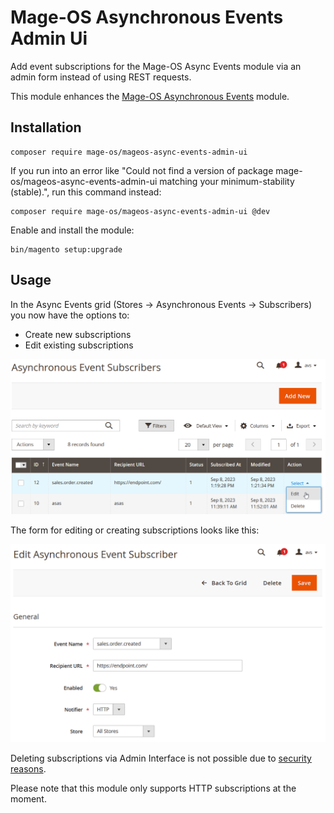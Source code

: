# Mage-OS Asynchronous Events Admin Ui

Add event subscriptions for the Mage-OS Async Events module via an admin form instead of using REST requests.

This module enhances the [Mage-OS Asynchronous Events](https://github.com/mage-os/mageos-async-events/) module.

## Installation

```
composer require mage-os/mageos-async-events-admin-ui
```

If you run into an error like "Could not find a version of package mage-os/mageos-async-events-admin-ui matching your minimum-stability (stable).", run this command instead:
```
composer require mage-os/mageos-async-events-admin-ui @dev
```

Enable and install the module:
```
bin/magento setup:upgrade
```

## Usage

In the Async Events grid (Stores -> Asynchronous Events -> Subscribers) you now have the options to:
* Create new subscriptions
* Edit existing subscriptions

![grid.png](doc%2Fimages%2Fgrid.png)

The form for editing or creating subscriptions looks like this:

![form.png](doc/images/form.png)

Deleting subscriptions via Admin Interface is not possible due to [security reasons](https://github.com/mage-os/mageos-async-events-admin-ui/pull/1#issuecomment-1718979600).

Please note that this module only supports HTTP subscriptions at the moment.
